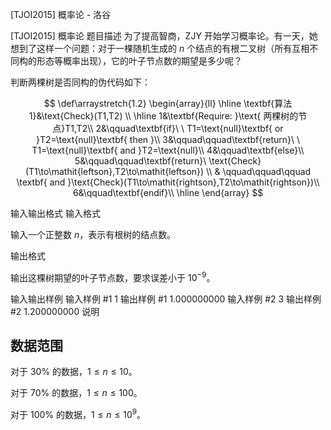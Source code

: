 



[TJOI2015] 概率论 - 洛谷














[TJOI2015] 概率论
题目描述
为了提高智商，ZJY 开始学习概率论。有一天，她想到了这样一个问题：对于一棵随机生成的 $n$ 个结点的有根二叉树（所有互相不同构的形态等概率出现），它的叶子节点数的期望是多少呢？

判断两棵树是否同构的伪代码如下：

$$
\def\arraystretch{1.2}
    \begin{array}{ll}
    \hline
    \textbf{算法 1}&\text{Check}(T1,T2) \\
    \hline
    1&\textbf{Require: }\text{ 两棵树的节点}T1,T2\\
    2&\qquad\textbf{if}\ \ T1=\text{null}\textbf{ or }T2=\text{null}\textbf{ then }\\
    3&\qquad\qquad\textbf{return}\ \ T1=\text{null}\textbf{ and }T2=\text{null}\\
    4&\qquad\textbf{else}\\
    5&\qquad\qquad\textbf{return}\ \text{Check}(T1\to\mathit{leftson},T2\to\mathit{leftson}) \\ 
    & \qquad\qquad\qquad \textbf{ and }\text{Check}(T1\to\mathit{rightson},T2\to\mathit{rightson})\\
    6&\qquad\textbf{endif}\\
    \hline
    \end{array} 
    $$


输入输出格式
输入格式

输入一个正整数 $n$，表示有根树的结点数。

输出格式

输出这棵树期望的叶子节点数，要求误差小于 $10^{-9}$。

输入输出样例
输入样例 #1
1
输出样例 #1
1.000000000
输入样例 #2
3
输出样例 #2
1.200000000
说明
## 数据范围

对于 $30\%$ 的数据，$1 \le n \le 10$。

对于 $70\%$ 的数据，$1 \le n \le 100$。

对于 $100\%$ 的数据，$1 \le n \le 10^9$。






